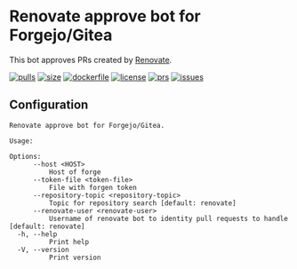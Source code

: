 # Renovate approve bot for Forgejo/Gitea

This bot approves PRs created by [Renovate](https://docs.renovatebot.com/).

[![pulls](https://img.shields.io/docker/pulls/kokuwaio/renovate-approve-bot)](https://hub.docker.com/r/kokuwaio/renovate-approve-bot)
[![size](https://img.shields.io/docker/image-size/kokuwaio/renovate-approve-bot)](https://hub.docker.com/r/kokuwaio/renovate-approve-bot)
[![dockerfile](https://img.shields.io/badge/source-Dockerfile%20-blue)](https://git.kokuwa.io/kokuwaio/renovate-approve-bot/src/branch/main/Dockerfile)
[![license](https://img.shields.io/badge/License-EUPL%201.2-blue)](https://git.kokuwa.io/kokuwaio/renovate-approve-bot/src/branch/main/LICENSE)
[![prs](https://img.shields.io/gitea/pull-requests/open/kokuwaio/renovate-approve-bot?gitea_url=https%3A%2F%2Fgit.kokuwa.io)](https://git.kokuwa.io/kokuwaio/renovate-approve-bot/pulls)
[![issues](https://img.shields.io/gitea/issues/open/kokuwaio/renovate-approve-bot?gitea_url=https%3A%2F%2Fgit.kokuwa.io)](https://git.kokuwa.io/kokuwaio/renovate-approve-bot/issues)

## Configuration

```text
Renovate approve bot for Forgejo/Gitea.

Usage: 

Options:
      --host <HOST>
          Host of forge
      --token-file <token-file>
          File with forgen token
      --repository-topic <repository-topic>
          Topic for repository search [default: renovate]
      --renovate-user <renovate-user>
          Username of renovate bot to identity pull requests to handle [default: renovate]
  -h, --help
          Print help
  -V, --version
          Print version
```
